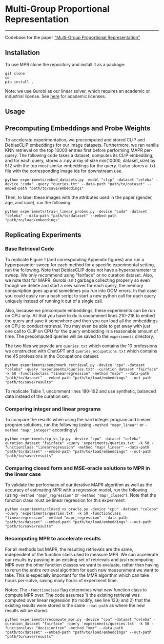 # Multi-Group Proportional Representation
---
Codebase for the paper ["Multi-Group Proportional Representation"](https://arxiv.org/abs/2407.08571)

## Installation
To use MPR clone the repository and install it as a package:

```
git clone
cd 
pip install .
```

Note: we use Gurobi as our linear solver, which requires an academic or industrial license. See [here](https://www.gurobi.com/academia/academic-program-and-licenses/) for academic licenses.

## Usage

## Precomputing Embeddings and Probe Weights
To accelerate experimentation, we precomputed and stored CLIP and DebiasCLIP embeddings for our image datasets. Furthermore, we ran vanilla KNN retrieval on the top 10000 entries first before performing MAPR per-query. The following code takes a dataset, computes its CLIP embedding, and for each query, stores a .npy array of size min(10000, dataset_size) by 512 with the top most similar embeddings for the query. It also stores a .txt file with the corresponding image ids for downstream use.

```
python experiments/embed_datasets.py -model "clip" -dataset "celeba" -device "cuda" -query "queries.txt" --data-path "path/to/dataset" --embed-path "path/to/save/embeddings"
```

Then, to label these images with the attributes used in the paper (gender, age, and race), run the following:

```
python experiments/train_linear_probes.py -device "cuda" -dataset "celeba" --data-path "path/to/dataset" --embed-path "path/to/load/embeddings"
```

## Replicating Experiments

### Base Retrieval Code

To replicate Figure 1 (and corresponding Appendix figures) and run a hyperparamter sweep for each method for a specific experimental setting, run the following. Note that DebiasCLIP does not have a hyperparameter to sweep. We only recommend using "fairface" or no curation dataset. Also, we note that for MAPR, Gurobi isn't garbage collecting properly so even though we delete and start a new solver for each query, the memory consumption goes up and sometimes you run into OOM errors. In that case you could easily run a bash script to start a new python call for each query uniquely instead of running it out of a single call.

Also, because we precompute embeddings, these experiments can be run on CPU only. All that you have to do is uncomment lines 210-218 to embed the query and save it somewhere and then you can load all the embeddings on CPU to conduct retrieval. You may even be able to get away with just one call to CLIP on CPU for the query embedding in a reasonable amount of time. The precomputed queries will be saved to the `experiments` directory.

The two files we provide are `queries.txt` which contains the 10 professions we constructed with ChatGPT and `queries_occupations.txt` which contains the 45 professions in the Occupations dataset.

```
python experiments/benchmark_retrieval.py -device "cpu" -dataset "celeba" -query 'experiments/queries.txt' -curation_dataset "fairface" -k 50 -functionclass "linearregression" -method "mapr" --data-path "path/to/dataset" --embed-path "path/to/load/embeddings" --out-path "path/to/save/results"
```

To replicate Table 1, uncomment lines 180-192 and use synthetic, balanced data instead of the curation set.

### Comparing integer and linear programs

To compare the results when using the hard integer program and lineaer program solutions, run the following (using `-method "mapr_linear"` or `-method "mapr_integer"` accordingly)

```
python experiments/ip_vs_lp.py -device "cpu" -dataset "celeba" -curation_dataset "fairface" -query 'experiments/queries.txt' -k 50 -functionclass "linearregression" -method "mapr_linear" --data-path "path/to/dataset" --embed-path "path/to/load/embeddings" --out-path "path/to/save/results"
```

### Comparing closed form and MSE-oracle solutions to MPR in the linear case

To validate the performace of our iterative MAPR algorithm as well as the accuracy of estimating MPR with a regression model, run the following (using `-method "mapr_regression"` or `-method "mapr_closed"`). Note that the function class must be linear regression for this experiment.

```
python experiments/closed_vs_oracle.py -device "cpu" -dataset "celeba" -query 'experiments/queries.txt' -k 50 -functionclass "linearregression" -method "mapr_regression" --data-path "path/to/dataset" --embed-path "path/to/load/embeddings" --out-path "path/to/save/results"
```

### Recomputing MPR to accelerate results

For all methods but MAPR, the resulting retrievals are the same, independent of the function class used to measure MPR. We can accelerate our results by passing in an existing set of retrievals and just recomputing MPR over the other function classes we want to evaluate, rather than having to rerun the entire retrieval algorithm for each new measurement we want to take. This is especially important for the MMR algorithm which can take hours per-solve, saving many hours of experiment time.

Notes: The `-functionclass` flag determines what *new* function class to compute MPR over. The code assumes 1) the existing retrieval was computed over linear regression (to modify, see line 133) and 2) that the existing results were stored in the same `--out-path` as where the new results will be stored.

```
python experiments/recompute_mpr.py -device "cpu" -dataset "celeba" -curation_dataset "fairface" -query 'experiments/queries.txt' -k 50 -functionclass "decisiontree" -method "mmr" --data-path "path/to/dataset" --embed-path "path/to/load/embeddings" --out-path "path/to/save/results"
```